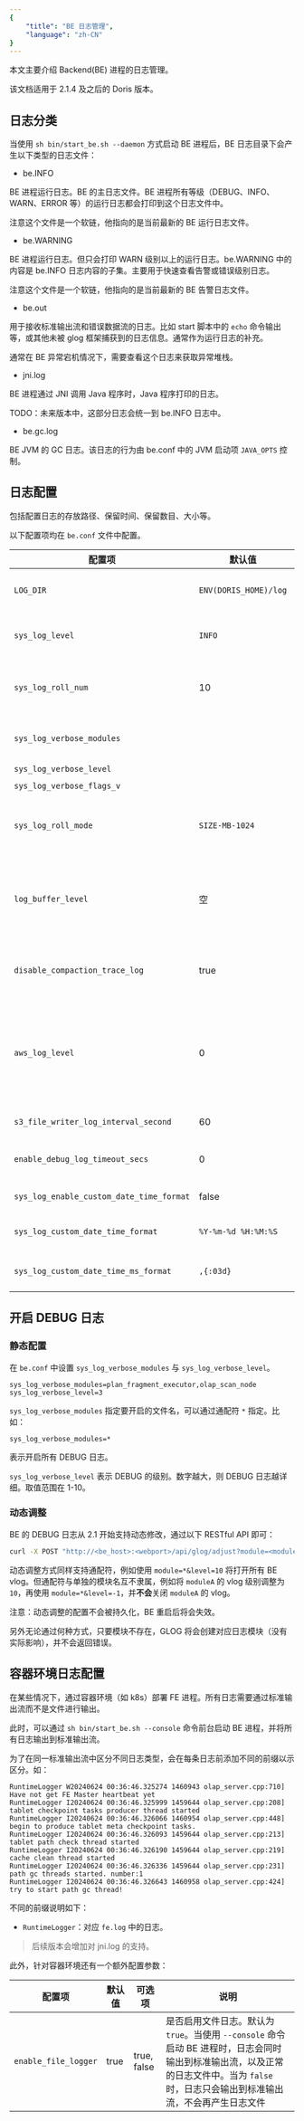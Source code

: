 ```yaml
---
{
    "title": "BE 日志管理",
    "language": "zh-CN"
}
---
```


<!-- 
Licensed to the Apache Software Foundation (ASF) under one
or more contributor license agreements.  See the NOTICE file
distributed with this work for additional information
regarding copyright ownership.  The ASF licenses this file
to you under the Apache License, Version 2.0 (the
"License"); you may not use this file except in compliance
with the License.  You may obtain a copy of the License at

  http://www.apache.org/licenses/LICENSE-2.0

Unless required by applicable law or agreed to in writing,
software distributed under the License is distributed on an
"AS IS" BASIS, WITHOUT WARRANTIES OR CONDITIONS OF ANY
KIND, either express or implied.  See the License for the
specific language governing permissions and limitations
under the License.
-->

本文主要介绍 Backend(BE) 进程的日志管理。

该文档适用于 2.1.4 及之后的 Doris 版本。

## 日志分类

当使用 `sh bin/start_be.sh --daemon` 方式启动 BE 进程后，BE 日志目录下会产生以下类型的日志文件：

- be.INFO

 BE 进程运行日志。BE 的主日志文件。BE 进程所有等级（DEBUG、INFO、WARN、ERROR 等）的运行日志都会打印到这个日志文件中。

 注意这个文件是一个软链，他指向的是当前最新的 BE 运行日志文件。

- be.WARNING

 BE 进程运行日志。但只会打印 WARN 级别以上的运行日志。be.WARNING 中的内容是 be.INFO 日志内容的子集。主要用于快速查看告警或错误级别日志。

 注意这个文件是一个软链，他指向的是当前最新的 BE 告警日志文件。

- be.out

 用于接收标准输出流和错误数据流的日志。比如 start 脚本中的 `echo` 命令输出等，或其他未被 glog 框架捕获到的日志信息。通常作为运行日志的补充。

 通常在 BE 异常宕机情况下，需要查看这个日志来获取异常堆栈。

- jni.log

 BE 进程通过 JNI 调用 Java 程序时，Java 程序打印的日志。

 TODO：未来版本中，这部分日志会统一到 be.INFO 日志中。

- be.gc.log

 BE JVM 的 GC 日志。该日志的行为由 be.conf 中的 JVM 启动项 `JAVA_OPTS` 控制。

## 日志配置

包括配置日志的存放路径、保留时间、保留数目、大小等。

以下配置项均在 `be.conf` 文件中配置。

| 配置项 | 默认值 | 可选项 | 说明 |
| --- | --- | --- | --- |
| `LOG_DIR` | `ENV(DORIS_HOME)/log` |  | 所有日志的存放路径。默认为 BE 部署路径的 `log/` 目录下。注意这是一个环境变量，配置名需大写。 |
| `sys_log_level` | `INFO` | `INFO`, `WARNING`, `ERROR`, `FATAL` | `be.INFO` 的日志等级。默认为 INFO。不建议修改，INFO 等级包含许多关键日志信息。|
| `sys_log_roll_num` | 10 |  | 控制 `be.INFO` 和 `be.WARNING` 最大文件数量。默认 10。当因为日志滚动或切分后，日志文件数量大于这个阈值后，老的日志文件将被删除  |
| `sys_log_verbose_modules`| | | 可以设置指定代码目录下的文件开启 DEBUG 级别日志。请参阅 "开启 DEBUG 日志" 章节 |
| `sys_log_verbose_level`| | | 请参阅 "开启 DEBUG 日志" 章节 |
| `sys_log_verbose_flags_v`| | | 请参阅 "开启 DEBUG 日志" 章节 |
| `sys_log_roll_mode` | `SIZE-MB-1024` | `TIME-DAY`, `TIME-HOUR`, `SIZE-MB-nnn` | `be.INFO` 和 `be.WARNING` 日志的滚动策略。默认为 `SIZE-MB-1024`，即每个日志达到 1024MB 大小后，生成一个新的日志文件。也可以设置按天或按小时滚动 |
| `log_buffer_level` | 空 | 空 或 `-1` | BE 日志输出模式。默认情况下，BE 日志会异步下刷到磁盘日志文件中。如果设置为 -1，则日志内容会实时下刷。实时下刷会影响日志性能，但可以尽可能多的保留最新的日志。如在 BE 异常宕机情况下，可以看到最后的日志信息。|
| `disable_compaction_trace_log` | true | true, false | 默认为 true，即关闭 compaction 操作的 tracing 日志。如果为 false，则会打印和 Compaction 操作相关的 tracing 日志，用于排查问题。|
| `aws_log_level` | 0 | | 用于控制 aws sdk 的日志等级。默认为 0，表示关闭 aws sdk 日志。默认情况下，aws sdk 日志已经被 glog 主动捕获，并会正常打印主动捕获的日志。个别情况下，需要开启 aws sdk 日志以查看更多未被捕获的日志。不同数字代表不同日志等级：Off = 0, Fatal = 1, Error = 2, Warn = 3, Info = 4, Debug = 5, Trace = 6 |
| `s3_file_writer_log_interval_second` | 60 | | 当执行 S3 Upload 操作时，会每隔 60 秒（默认）打印操作进度。 |
| `enable_debug_log_timeout_secs` | 0 | | 当值大于 0 时，会打印 pipeline 执行引擎的一些详细执行日志。主要用于排查问题。默认情况下关闭 |
| `sys_log_enable_custom_date_time_format` | false | | 是否允许自定义日志中的日期格式（自 2.1.7 版本支持） |
| `sys_log_custom_date_time_format` | `%Y-%m-%d %H:%M:%S` | | 默认的日志日期自定义格式，仅当 `sys_log_enable_custom_date_time_format` 为 `true` 时生效（自 2.1.7 版本支持） |
| `sys_log_custom_date_time_ms_format` | `,{:03d}` | | 默认的日志日期中的时间精度，仅当 `sys_log_enable_custom_date_time_format` 为 `true` 时生效（自 2.1.7 版本支持） |

## 开启 DEBUG 日志

### 静态配置

在 `be.conf` 中设置 `sys_log_verbose_modules` 与 `sys_log_verbose_level`。

```text
sys_log_verbose_modules=plan_fragment_executor,olap_scan_node
sys_log_verbose_level=3
```

`sys_log_verbose_modules` 指定要开启的文件名，可以通过通配符 `*` 指定。比如：

```text
sys_log_verbose_modules=*
```

表示开启所有 DEBUG 日志。

`sys_log_verbose_level` 表示 DEBUG 的级别。数字越大，则 DEBUG 日志越详细。取值范围在 1-10。

### 动态调整

BE 的 DEBUG 日志从 2.1 开始支持动态修改，通过以下 RESTful API 即可：

```bash
curl -X POST "http://<be_host>:<webport>/api/glog/adjust?module=<module_name>&level=<level_number>"
```

动态调整方式同样支持通配符，例如使用 `module=*&level=10` 将打开所有 BE vlog。但通配符与单独的模块名互不隶属，例如将 `moduleA` 的 vlog 级别调整为 `10`，再使用 `module=*&level=-1`，并**不会**关闭 `moduleA` 的 vlog。

注意：动态调整的配置不会被持久化，BE 重启后将会失效。

另外无论通过何种方式，只要模块不存在，GLOG 将会创建对应日志模块（没有实际影响），并不会返回错误。

## 容器环境日志配置

在某些情况下，通过容器环境（如 k8s）部署 FE 进程。所有日志需要通过标准输出流而不是文件进行输出。

此时，可以通过 `sh bin/start_be.sh --console` 命令前台启动 BE 进程，并将所有日志输出到标准输出流。

为了在同一标准输出流中区分不同日志类型，会在每条日志前添加不同的前缀以示区分。如：

```
RuntimeLogger W20240624 00:36:46.325274 1460943 olap_server.cpp:710] Have not get FE Master heartbeat yet
RuntimeLogger I20240624 00:36:46.325999 1459644 olap_server.cpp:208] tablet checkpoint tasks producer thread started
RuntimeLogger I20240624 00:36:46.326066 1460954 olap_server.cpp:448] begin to produce tablet meta checkpoint tasks.
RuntimeLogger I20240624 00:36:46.326093 1459644 olap_server.cpp:213] tablet path check thread started
RuntimeLogger I20240624 00:36:46.326190 1459644 olap_server.cpp:219] cache clean thread started
RuntimeLogger I20240624 00:36:46.326336 1459644 olap_server.cpp:231] path gc threads started. number:1
RuntimeLogger I20240624 00:36:46.326643 1460958 olap_server.cpp:424] try to start path gc thread!
```

不同的前缀说明如下：

- `RuntimeLogger`：对应 `fe.log` 中的日志。

> 后续版本会增加对 jni.log 的支持。

此外，针对容器环境还有一个额外配置参数：

| 配置项 | 默认值 | 可选项 | 说明 |
| --- | --- | --- | --- |
| `enable_file_logger` | true | true, false  | 是否启用文件日志。默认为 `true`。当使用 `--console` 命令启动 BE 进程时，日志会同时输出到标准输出流，以及正常的日志文件中。当为 `false` 时，日志只会输出到标准输出流，不会再产生日志文件 |
